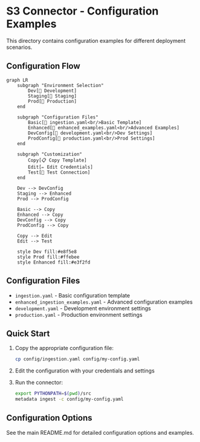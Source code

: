 # S3 Connector - Configuration Examples

This directory contains configuration examples for different deployment scenarios.

## Configuration Flow

```mermaid
graph LR
    subgraph "Environment Selection"
        Dev[🧪 Development]
        Staging[🔄 Staging]
        Prod[🚀 Production]
    end
    
    subgraph "Configuration Files"
        Basic[📄 ingestion.yaml<br/>Basic Template]
        Enhanced[📄 enhanced_examples.yaml<br/>Advanced Examples]
        DevConfig[📄 development.yaml<br/>Dev Settings]
        ProdConfig[📄 production.yaml<br/>Prod Settings]
    end
    
    subgraph "Customization"
        Copy[📋 Copy Template]
        Edit[✏️ Edit Credentials]
        Test[🧪 Test Connection]
    end
    
    Dev --> DevConfig
    Staging --> Enhanced
    Prod --> ProdConfig
    
    Basic --> Copy
    Enhanced --> Copy
    DevConfig --> Copy
    ProdConfig --> Copy
    
    Copy --> Edit
    Edit --> Test
    
    style Dev fill:#e8f5e8
    style Prod fill:#ffebee
    style Enhanced fill:#e3f2fd
```

## Configuration Files

- `ingestion.yaml` - Basic configuration template
- `enhanced_ingestion_examples.yaml` - Advanced configuration examples
- `development.yaml` - Development environment settings
- `production.yaml` - Production environment settings

## Quick Start

1. Copy the appropriate configuration file:
   ```bash
   cp config/ingestion.yaml config/my-config.yaml
   ```

2. Edit the configuration with your credentials and settings

3. Run the connector:
   ```bash
   export PYTHONPATH=$(pwd)/src
   metadata ingest -c config/my-config.yaml
   ```

## Configuration Options

See the main README.md for detailed configuration options and examples.
